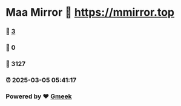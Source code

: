 # Maa Mirror :link: https://mmirror.top 
### :page_facing_up: [3](https://mmirror.top/tag.html) 
### :speech_balloon: 0 
### :hibiscus: 3127 
### :alarm_clock: 2025-03-05 05:41:17 
### Powered by :heart: [Gmeek](https://github.com/Meekdai/Gmeek)
